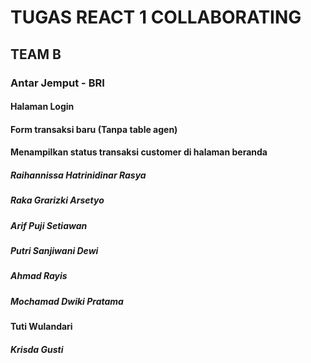 # TUGAS REACT 1 COLLABORATING
## TEAM B 
### Antar Jemput - BRI
#### Halaman Login 
#### Form transaksi baru (Tanpa table agen) 
#### Menampilkan status transaksi customer di halaman beranda
##### Raihannissa Hatrinidinar Rasya
##### Raka Grarizki Arsetyo
##### Arif Puji Setiawan
##### Putri Sanjiwani Dewi
##### Ahmad Rayis
##### Mochamad Dwiki Pratama

**Tuti Wulandari**

##### Krisda Gusti
